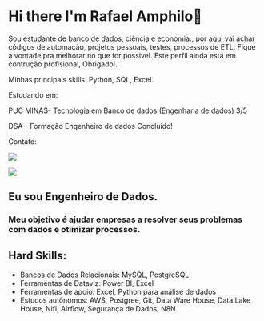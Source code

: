 # Hi there I'm Rafael Amphilo👋

Sou estudante de banco de dados, ciência e economia., por aqui vai achar códigos de automação, projetos pessoais, testes, processos de ETL. Fique a vontade pra melhorar no que for possivel. Este perfil ainda está em contrução profisional, Obrigado!. 

Minhas principais skills: Python, SQL, Excel.

Estudando em: 

PUC MINAS- Tecnologia em Banco de dados (Engenharia de dados) 3/5

DSA - Formação Engenheiro de dados Concluído! 


Contato:

<a href="https://www.linkedin.com/in/rafael-amphilo/" target="_blank"><img src="https://img.shields.io/badge/-LinkedIn-%230077B5?style=for-the-badge&logo=linkedin&logoColor=white" target="_blank"></a>   
</div> <a href = "rafaeldiasnino@gmail.com"><img src="https://img.shields.io/badge/Gmail-D14836?style=for-the-badge&logo=gmail&logoColor=white" target="_blank"></a>

## Eu sou Engenheiro de Dados.

### Meu objetivo é ajudar empresas a resolver seus problemas com dados e otimizar processos. 


 


## Hard Skills:


- Bancos de Dados Relacionais: MySQL, PostgreSQL
- Ferramentas de Dataviz: Power BI, Excel
- Ferramentas de apoio: Excel, Python para análise de dados
- Estudos autônomos: AWS, Postgree, Git, Data Ware House, Data Lake House, Nifi, Airflow, Segurança de Dados, N8N. 
